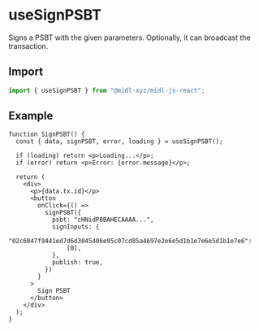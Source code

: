 # useSignPSBT

Signs a PSBT with the given parameters. Optionally, it can broadcast the transaction.

## Import

```ts
import { useSignPSBT } from "@midl-xyz/midl-js-react";
```

## Example

```tsx
function SignPSBT() {
  const { data, signPSBT, error, loading } = useSignPSBT();

  if (loading) return <p>Loading...</p>;
  if (error) return <p>Error: {error.message}</p>;

  return (
    <div>
      <p>{data.tx.id}</p>
      <button
        onClick={() =>
          signPSBT({
            psbt: "cHNidP8BAHECAAAA...",
            signInputs: {
              "02c6047f9441ed7d6d3045406e95c07cd85a4697e2e6e5d1b1e7e6e5d1b1e7e6":
                [0],
            },
            publish: true,
          })
        }
      >
        Sign PSBT
      </button>
    </div>
  );
}
```
